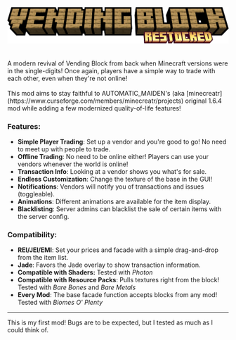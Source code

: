 <div align="center"><img src="/.github/assets/title.png" alt="Vending Block (logo)"></img></div>
<br/>
<br/>
A modern revival of Vending Block from back when Minecraft versions were in the single-digits! Once again, players have a simple way to trade with each other, even when they're not online!
<br/>
<br/>
This mod aims to stay faithful to AUTOMATIC_MAIDEN's (aka [minecreatr](https://www.curseforge.com/members/minecreatr/projects) original 1.6.4 mod while adding a few modernized quality-of-life features!

### Features:
- **Simple Player Trading**: Set up a vendor and you're good to go! No need to meet up with people to trade.
- **Offline Trading**: No need to be online either! Players can use your vendors whenever the world is online!
- **Transaction Info**: Looking at a vendor shows you what's for sale.
- **Endless Customization**: Change the texture of the base in the GUI!
- **Notifications**: Vendors will notify you of transactions and issues (toggleable).
- **Animations**: Different animations are available for the item display.
- **Blacklisting**: Server admins can blacklist the sale of certain items with the server config.

### Compatibility:
- **REI/JEI/EMI**: Set your prices and facade with a simple drag-and-drop from the item list.
- **Jade**: Favors the Jade overlay to show transaction information.
- **Compatible with Shaders:** Tested with *Photon*
- **Compatible with Resource Packs**: Pulls textures right from the block! Tested with *Bare Bones* and *Bare Metals*
- **Every Mod**: The base facade function accepts blocks from any mod! Tested with *Biomes O' Plenty*

---

This is my first mod! Bugs are to be expected, but I tested as much as I could think of.
